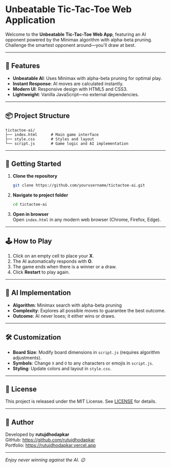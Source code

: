 
# Unbeatable Tic-Tac-Toe Web Application

Welcome to the **Unbeatable Tic-Tac-Toe Web App**, featuring an AI opponent powered by the Minimax algorithm with alpha-beta pruning. Challenge the smartest opponent around—you'll draw at best.

---

## 🎯 Features

- **Unbeatable AI**: Uses Minimax with alpha-beta pruning for optimal play.
- **Instant Response**: AI moves are calculated instantly.
- **Modern UI**: Responsive design with HTML5 and CSS3.
- **Lightweight**: Vanilla JavaScript—no external dependencies.

---

## 📦 Project Structure

```
tictactoe-ai/
├── index.html      # Main game interface
├── style.css       # Styles and layout
└── script.js       # Game logic and AI implementation
```

---

## 🚀 Getting Started

1. **Clone the repository**  
   ```bash
   git clone https://github.com/yourusername/tictactoe-ai.git
   ```

2. **Navigate to project folder**  
   ```bash
   cd tictactoe-ai
   ```

3. **Open in browser**  
   Open `index.html` in any modern web browser (Chrome, Firefox, Edge).

---

## 🕹️ How to Play

1. Click on an empty cell to place your **X**.
2. The AI automatically responds with **O**.
3. The game ends when there is a winner or a draw.
4. Click **Restart** to play again.

---

## 🤖 AI Implementation

- **Algorithm**: Minimax search with alpha-beta pruning
- **Complexity**: Explores all possible moves to guarantee the best outcome.
- **Outcome**: AI never loses; it either wins or draws.

---

## 🛠️ Customization

- **Board Size**: Modify board dimensions in `script.js` (requires algorithm adjustments).
- **Symbols**: Change `X` and `O` to any characters or emojis in `script.js`.
- **Styling**: Update colors and layout in `style.css`.

---

## 📄 License

This project is released under the MIT License. See [LICENSE](LICENSE) for details.

---

## 👤 Author

Developed by **rutujdhodapkar**  
GitHub: https://github.com/rutujdhodapkar  
Portfolio: https://rutujdhodapkar.vercel.app

---

*Enjoy never winning against the AI. 😉*
